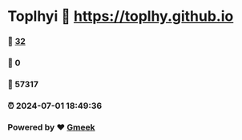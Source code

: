 # Toplhyi :link: https://toplhy.github.io 
### :page_facing_up: [32](https://toplhy.github.io/tag.html) 
### :speech_balloon: 0 
### :hibiscus: 57317 
### :alarm_clock: 2024-07-01 18:49:36 
### Powered by :heart: [Gmeek](https://github.com/Meekdai/Gmeek)
